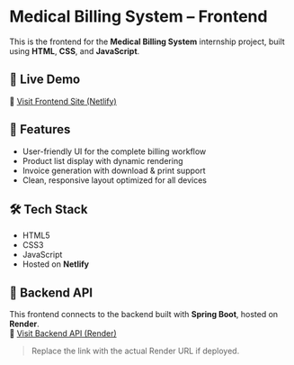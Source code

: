 # Medical Billing System – Frontend

This is the frontend for the **Medical Billing System** internship project, built using **HTML**, **CSS**, and **JavaScript**.

## 🚀 Live Demo  
🔗 [Visit Frontend Site (Netlify)](https://medical-billing-system.netlify.app/)

## 📂 Features

- User-friendly UI for the complete billing workflow  
- Product list display with dynamic rendering  
- Invoice generation with download & print support  
- Clean, responsive layout optimized for all devices  

## 🛠️ Tech Stack

- HTML5  
- CSS3  
- JavaScript  
- Hosted on **Netlify**

## 🔗 Backend API

This frontend connects to the backend built with **Spring Boot**, hosted on **Render**.  
🔗 [Visit Backend API (Render)](https://medical-billing-system.onrender.com)  
> Replace the link with the actual Render URL if deployed.

